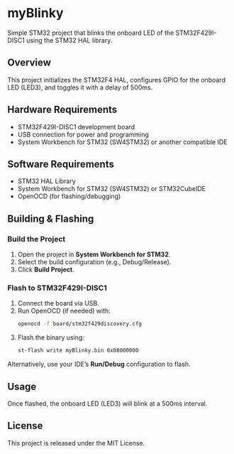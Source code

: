 # myBlinky

Simple STM32 project that blinks the onboard LED of the STM32F429I-DISC1 using the STM32 HAL library.

## Overview
This project initializes the STM32F4 HAL, configures GPIO for the onboard LED (LED3), and toggles it with a delay of 500ms.

## Hardware Requirements
- STM32F429I-DISC1 development board
- USB connection for power and programming
- System Workbench for STM32 (SW4STM32) or another compatible IDE

## Software Requirements
- STM32 HAL Library
- System Workbench for STM32 (SW4STM32) or STM32CubeIDE
- OpenOCD (for flashing/debugging)

## Building & Flashing
### **Build the Project**
1. Open the project in **System Workbench for STM32**.
2. Select the build configuration (e.g., Debug/Release).
3. Click **Build Project**.

### **Flash to STM32F429I-DISC1**
1. Connect the board via USB.
2. Run OpenOCD (if needed) with:
   ```bash
   openocd -f board/stm32f429discovery.cfg
   ```
3. Flash the binary using:
   ```bash
   st-flash write myBlinky.bin 0x08000000
   ```

Alternatively, use your IDE’s **Run/Debug** configuration to flash.

## Usage
Once flashed, the onboard LED (LED3) will blink at a 500ms interval.

## License
This project is released under the MIT License.
